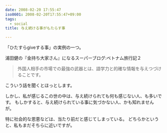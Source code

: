 ```yaml
---
date: 2008-02-20 17:55:47
iso8601: 2008-02-20T17:55:47+09:00
tags:
  - social
title: 与え続ける事がもたらす事

---
```


「ひたすらgiveする事」の実例の一つ。

浦田健の『金持ち大家さん』になるスーパーブログ:ベトナム旅行記２

<blockquote>外国人相手の市場での最強の武器とは、語学力と的確な情報を与えつづけることです。</blockquote>

こういう話を聞くとほっとします。

しかし、私が感じるこの世の中は、与え続けられても何も感じない人、も多いです。
もしかすると、与え続けられている事に気づかない人、かも知れませんが。

特に社会的な恩恵などは、当たり前だと感じてしまっている。
どちらかというと、私もまだそちらに近いですが。

